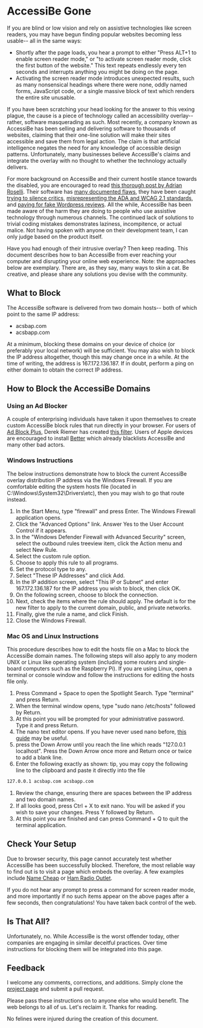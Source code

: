 # AccessiBe Gone

If you are blind or low vision and rely on assistive technologies like screen readers, you may have begun finding popular websites becoming less usable-- all in the same ways:

*   Shortly after the page loads, you hear a prompt to either "Press ALT+1 to enable screen reader mode," or "to activate screen reader mode, click the first button of the website." This text repeats endlessly every ten seconds and interrupts anything you might be doing on the page.
*   Activating the screen reader mode introduces unexpected results, such as many nonsensical headings where there were none, oddly named forms, JavaScript code, or a single massive block of text which renders the entire site unusable.

If you have been scratching your head looking for the answer to this vexing plague, the cause is a piece of technology called an accessibility overlay-- rather, software masquerading as such. Most recently, a company known as AccessiBe has been selling and delivering software to thousands of websites, claiming that their one-line solution will make their sites accessible and save them from legal action. The claim is that artificial intelligence negates the need for any knowledge of accessible design patterns. Unfortunately, many businesses believe AccessiBe's claims and integrate the overlay with no thought to whether the technology actually delivers.

For more background on AccessiBe and their current hostile stance towards the disabled, you are encouraged to read [this thorough post by Adrian Roselli](https://adrianroselli.com/2020/06/accessibe-will-get-you-sued.html).
Their software has [many documented flaws](https://developer.paciellogroup.com/blog/2020/05/bolt-on-accessibility-5-gears-in-reverse/),  they have been caught [trying to silence critics](https://webaim.org/discussion/mail_message?id=42478), [misrepresenting the ADA and WCAG 2.1 standards](https://www.linkedin.com/pulse/lies-damned-overlays-widgets-timothy-springer), and [paying for fake Wordpress reviews](https://www.joedolson.com/2021/02/accessibe-the-fake-wordpress-plug-in-reviews/).
All the while, AccessiBe has been made aware of the harm they are doing to people who use assistive technology through numerous channels. The continued lack of solutions to trivial coding mistakes demonstrates laziness, incompitence, or actual malice. Not having spoken with anyone on their development team, I can only judge based on the product itself.

Have you had enough of their intrusive overlay? Then keep reading. This document describes how to ban AccessiBe from ever reaching your computer and disrupting your online web experience. Note: the approaches below are exemplary. There are, as they say, many ways to skin a cat. Be creative, and please share any solutions you devise with the community.

## What to Block

The AccessiBe software is delivered from two domain hosts-- both of which point to the same IP address:

*   acsbap.com
*   acsbapp.com

At a minimum, blocking these domains on your device of choice (or preferably your local network) will be sufficient. You may also wish to block the IP address altogether, though this may change once in a while. At the time of writing, the address is 167.172.136.187\. If in doubt, perform a ping on either domain to obtain the correct IP address.

## How to Block the AccessiBe Domains

### Using an Ad Blocker

A couple of enterprising individuals have taken it upon themselves to create custom AccessiBe block rules that run directly in your browser. For users of [Ad Block Plus](https://www.adblockplus.org/), Derek Riemer has created [this filter](https://files.derekriemer.com/evilA11yNasties.txt). Users of Apple devices are encouraged to install [Better](https://better.fyi/) which already blacklists AccessiBe and many other bad actors.

### Windows Instructions

The below instructions demonstrate how to block the current AccessiBe overlay distribution IP address via the Windows Firewall. If you are comfortable editing the system hosts file (located in C:\Windows\System32\Drivers\etc), then you may wish to go that route instead.

1.  In the Start Menu, type "firewall" and press Enter. The Windows Firewall application opens.
1.  Click the "Advanced Options" link. Answer Yes to the User Account Control if it appears.
1.  In the "Windows Defender Firewall with Advanced Security" screen, select the outbound rules treeview item, click the Action menu and select New Rule.
1.  Select the custom rule option.
1.  Choose to apply this rule to all programs.
1.  Set the protocol type to any.
1.  Select "These IP Addresses" and click Add.
1.  In the IP addition screen, select "This IP or Subnet" and enter 167.172.136.187 for the IP address you wish to block, then click OK.
1.  On the following screen, choose to block the connection.
1.  Next, check the items where the rule should apply. The default is for the new filter to apply to the current domain, public, and private networks.
1.  Finally, give the rule a name, and click Finish.
1.  Close the Windows Firewall.

### Mac OS and Linux Instructions

This procedure describes how to edit the hosts file on a Mac to block the AccessiBe domain names. The following steps will also apply to any modern UNIX or Linux like operating system (including some routers and single-board computers such as the Raspberry Pi). If you are using Linux, open a terminal or console window and follow the instructions for editing the hosts file only.

1.  Press Command + Space to open the Spotlight Search. Type "terminal" and press Return.
1.  When the terminal window opens, type "sudo nano /etc/hosts" followed by Return.
1.  At this point you will be prompted for your administrative password. Type it and press Return.
1.  The nano text editor opens. If you have never used nano before, [this guide](https://wiki.gentoo.org/wiki/Nano/Basics_Guide) may be useful.
1.  press the Down Arrow until you reach the line which reads "127.0.0.1 localhost". Press the Down Arrow once more and Return once or twice to add a blank line.
1.  Enter the following exactly as shown: tip, you may copy the following line to the clipboard and paste it directly into the file
```bash
127.0.0.1 acsbap.com acsbapp.com
```
1.  Review the change, ensuring there are spaces between the IP address and two domain names.
1.  If all looks good, press Ctrl + X to exit nano. You will be asked if you wish to save your changes. Press Y followed by Return.
1.  At this point you are finished and can press Command + Q to quit the terminal application.

## Check Your Setup

Due to browser security, this page cannot accurately test whether AccessiBe has been successfully blocked. Therefore, the most reliable way to find out is to visit a page which embeds the overlay. A few examples include [Name Cheap](https://www.namecheap.com) or [Ham Radio Outlet](https://www.hamradio.com).

If you do not hear any prompt to press a command for screen reader mode, and more importantly if no such items appear on the above pages after a few seconds, then congratulations! You have taken back control of the web.

## Is That All?

Unfortunately, no. While AccessiBe is the worst offender today, other companies are engaging in similar deceitful practices. Over time instructions for blocking them will be integrated into this page.

## Feedback

I welcome any comments, corrections, and additions. Simply clone the [project page](https://www.github.com/sclower/accessibegone/) and submit a pull request.

Please pass these instructions on to anyone else who would benefit. The web belongs to all of us. Let's reclaim it. Thanks for reading.

No felines were injured during the creation of this document.